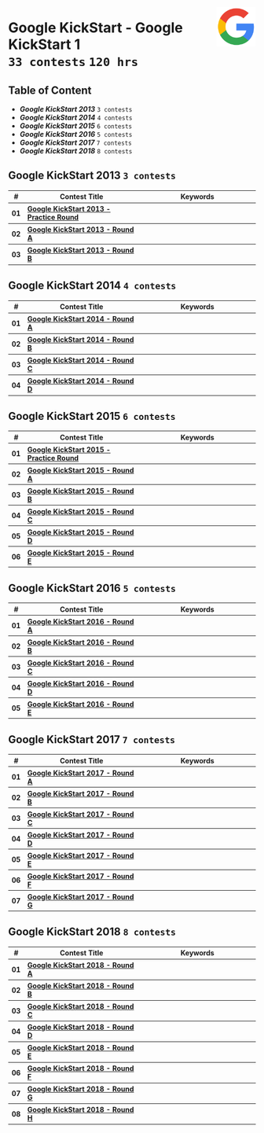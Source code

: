 <picture><img align="right" width="80" src="/logos/googlecompetitions.png"></img></picture>

# Google KickStart - Google KickStart 1 <br> `33 contests` `120 hrs`

## Table of Content

- ***Google KickStart 2013***        `3 contests`
- ***Google KickStart 2014***        `4 contests`
- ***Google KickStart 2015***        `6 contests`
- ***Google KickStart 2016***        `5 contests`
- ***Google KickStart 2017***        `7 contests`
- ***Google KickStart 2018***        `8 contests`

## Google KickStart 2013 `3 contests`

<table>
    <head>
        <tr>
<th align="center">#</th>
<th align="center" width="600px">Contest Title</th>
<th align="center" width="600px">Keywords</th>
        </tr>
    </head>
    <tbody>
        <tr>
<th align="center">01</th>
<th align="left"><a href="/level-3/googlecompetitions/kickstart-1/problems/2013">Google KickStart 2013 - Practice Round</a></th>
<th align="left"></th>
        </tr>
        <tr>
<th align="center">02</th>
<th align="left"><a href="/level-3/googlecompetitions/kickstart-1/problems/2013">Google KickStart 2013 - Round A</a></th>
<th align="left"></th>
        </tr>
        <tr>
<th align="center">03</th>
<th align="left"><a href="/level-3/googlecompetitions/kickstart-1/problems/2013">Google KickStart 2013 - Round B</a></th>
<th align="left"></th>
        </tr>
    </tbody>
</table>

## Google KickStart 2014 `4 contests`

<table>
    <head>
        <tr>
<th align="center">#</th>
<th align="center" width="600px">Contest Title</th>
<th align="center" width="600px">Keywords</th>
        </tr>
    </head>
    <tbody>
        <tr>
<th align="center">01</th>
<th align="left"><a href="/level-3/googlecompetitions/kickstart-1/problems/2014">Google KickStart 2014 - Round A</a></th>
<th align="left"></th>
        </tr>
        <tr>
<th align="center">02</th>
<th align="left"><a href="/level-3/googlecompetitions/kickstart-1/problems/2014">Google KickStart 2014 - Round B</a></th>
<th align="left"></th>
        </tr>
        <tr>
<th align="center">03</th>
<th align="left"><a href="/level-3/googlecompetitions/kickstart-1/problems/2014">Google KickStart 2014 - Round C</a></th>
<th align="left"></th>
        </tr>
        <tr>
<th align="center">04</th>
<th align="left"><a href="/level-3/googlecompetitions/kickstart-1/problems/2014">Google KickStart 2014 - Round D</a></th>
<th align="left"></th>
        </tr>
    </tbody>
</table>

## Google KickStart 2015 `6 contests`

<table>
    <head>
        <tr>
<th align="center">#</th>
<th align="center" width="600px">Contest Title</th>
<th align="center" width="600px">Keywords</th>
        </tr>
    </head>
    <tbody>
        <tr>
<th align="center">01</th>
<th align="left"><a href="/level-3/googlecompetitions/kickstart-1/problems/2015">Google KickStart 2015 - Practice Round</a></th>
<th align="left"></th>
        </tr>
        <tr>
<th align="center">02</th>
<th align="left"><a href="/level-3/googlecompetitions/kickstart-1/problems/2015">Google KickStart 2015 - Round A</a></th>
<th align="left"></th>
        </tr>
        <tr>
<th align="center">03</th>
<th align="left"><a href="/level-3/googlecompetitions/kickstart-1/problems/2015">Google KickStart 2015 - Round B</a></th>
<th align="left"></th>
        </tr>
        <tr>
<th align="center">04</th>
<th align="left"><a href="/level-3/googlecompetitions/kickstart-1/problems/2015">Google KickStart 2015 - Round C</a></th>
<th align="left"></th>
        </tr>
        <tr>
<th align="center">05</th>
<th align="left"><a href="/level-3/googlecompetitions/kickstart-1/problems/2015">Google KickStart 2015 - Round D</a></th>
<th align="left"></th>
        </tr>
        <tr>
<th align="center">06</th>
<th align="left"><a href="/level-3/googlecompetitions/kickstart-1/problems/2015">Google KickStart 2015 - Round E</a></th>
<th align="left"></th>
        </tr>
    </tbody>
</table>

## Google KickStart 2016 `5 contests`

<table>
    <head>
        <tr>
<th align="center">#</th>
<th align="center" width="600px">Contest Title</th>
<th align="center" width="600px">Keywords</th>
        </tr>
    </head>
    <tbody>
        <tr>
<th align="center">01</th>
<th align="left"><a href="/level-3/googlecompetitions/kickstart-1/problems/2016">Google KickStart 2016 - Round A</a></th>
<th align="left"></th>
        </tr>
        <tr>
<th align="center">02</th>
<th align="left"><a href="/level-3/googlecompetitions/kickstart-1/problems/2016">Google KickStart 2016 - Round B</a></th>
<th align="left"></th>
        </tr>
        <tr>
<th align="center">03</th>
<th align="left"><a href="/level-3/googlecompetitions/kickstart-1/problems/2016">Google KickStart 2016 - Round C</a></th>
<th align="left"></th>
        </tr>
        <tr>
<th align="center">04</th>
<th align="left"><a href="/level-3/googlecompetitions/kickstart-1/problems/2016">Google KickStart 2016 - Round D</a></th>
<th align="left"></th>
        </tr>
        <tr>
<th align="center">05</th>
<th align="left"><a href="/level-3/googlecompetitions/kickstart-1/problems/2016">Google KickStart 2016 - Round E</a></th>
<th align="left"></th>
        </tr>
    </tbody>
</table>

## Google KickStart 2017 `7 contests`

<table>
    <head>
        <tr>
<th align="center">#</th>
<th align="center" width="600px">Contest Title</th>
<th align="center" width="600px">Keywords</th>
        </tr>
    </head>
    <tbody>
        <tr>
<th align="center">01</th>
<th align="left"><a href="/level-3/googlecompetitions/kickstart-1/problems/2017">Google KickStart 2017 - Round A</a></th>
<th align="left"></th>
        </tr>
        <tr>
<th align="center">02</th>
<th align="left"><a href="/level-3/googlecompetitions/kickstart-1/problems/2017">Google KickStart 2017 - Round B</a></th>
<th align="left"></th>
        </tr>
        <tr>
<th align="center">03</th>
<th align="left"><a href="/level-3/googlecompetitions/kickstart-1/problems/2017">Google KickStart 2017 - Round C</a></th>
<th align="left"></th>
        </tr>
        <tr>
<th align="center">04</th>
<th align="left"><a href="/level-3/googlecompetitions/kickstart-1/problems/2017">Google KickStart 2017 - Round D</a></th>
<th align="left"></th>
        </tr>
        <tr>
<th align="center">05</th>
<th align="left"><a href="/level-3/googlecompetitions/kickstart-1/problems/2017">Google KickStart 2017 - Round E</a></th>
<th align="left"></th>
        </tr>
        <tr>
<th align="center">06</th>
<th align="left"><a href="/level-3/googlecompetitions/kickstart-1/problems/2017">Google KickStart 2017 - Round F</a></th>
<th align="left"></th>
        </tr>
        <tr>
<th align="center">07</th>
<th align="left"><a href="/level-3/googlecompetitions/kickstart-1/problems/2017">Google KickStart 2017 - Round G</a></th>
<th align="left"></th>
        </tr>
    </tbody>
</table>

## Google KickStart 2018 `8 contests`

<table>
    <head>
        <tr>
<th align="center">#</th>
<th align="center" width="600px">Contest Title</th>
<th align="center" width="600px">Keywords</th>
        </tr>
    </head>
    <tbody>
        <tr>
<th align="center">01</th>
<th align="left"><a href="/level-3/googlecompetitions/kickstart-1/problems/2018">Google KickStart 2018 - Round A</a></th>
<th align="left"></th>
        </tr>
        <tr>
<th align="center">02</th>
<th align="left"><a href="/level-3/googlecompetitions/kickstart-1/problems/2018">Google KickStart 2018 - Round B</a></th>
<th align="left"></th>
        </tr>
        <tr>
<th align="center">03</th>
<th align="left"><a href="/level-3/googlecompetitions/kickstart-1/problems/2018">Google KickStart 2018 - Round C</a></th>
<th align="left"></th>
        </tr>
        <tr>
<th align="center">04</th>
<th align="left"><a href="/level-3/googlecompetitions/kickstart-1/problems/2018">Google KickStart 2018 - Round D</a></th>
<th align="left"></th>
        </tr>
        <tr>
<th align="center">05</th>
<th align="left"><a href="/level-3/googlecompetitions/kickstart-1/problems/2018">Google KickStart 2018 - Round E</a></th>
<th align="left"></th>
        </tr>
        <tr>
<th align="center">06</th>
<th align="left"><a href="/level-3/googlecompetitions/kickstart-1/problems/2018">Google KickStart 2018 - Round F</a></th>
<th align="left"></th>
        </tr>
        <tr>
<th align="center">07</th>
<th align="left"><a href="/level-3/googlecompetitions/kickstart-1/problems/2018">Google KickStart 2018 - Round G</a></th>
<th align="left"></th>
        </tr>
        <tr>
<th align="center">08</th>
<th align="left"><a href="/level-3/googlecompetitions/kickstart-1/problems/2018">Google KickStart 2018 - Round H</a></th>
<th align="left"></th>
        </tr>
    </tbody>
</table>
